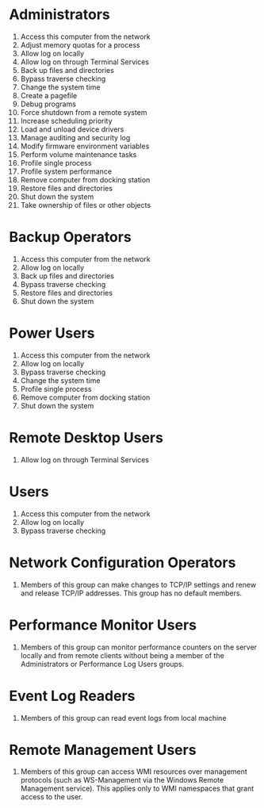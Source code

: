 # Administrators
1. Access this computer from the network
2. Adjust memory quotas for a process
3. Allow log on locally
4. Allow log on through Terminal Services
5. Back up files and directories
6. Bypass traverse checking
7. Change the system time
8. Create a pagefile
9. Debug programs
10. Force shutdown from a remote system
11. Increase scheduling priority
12. Load and unload device drivers
13. Manage auditing and security log
14. Modify firmware environment variables
15. Perform volume maintenance tasks
16. Profile single process
17. Profile system performance
18. Remove computer from docking station
19. Restore files and directories
20. Shut down the system
21. Take ownership of files or other objects

# Backup Operators
1. Access this computer from the network
2. Allow log on locally
3. Back up files and directories
4. Bypass traverse checking
5. Restore files and directories
6. Shut down the system

# Power Users
1. Access this computer from the network
2. Allow log on locally
3. Bypass traverse checking
4. Change the system time
5. Profile single process
6. Remove computer from docking station
7. Shut down the system

# Remote Desktop Users
1. Allow log on through Terminal Services

# Users
1. Access this computer from the network
2. Allow log on locally
3. Bypass traverse checking

# Network Configuration Operators
1. Members of this group can make changes to TCP/IP settings and renew and release TCP/IP addresses. This group has no default members.

# Performance Monitor Users
1. Members of this group can monitor performance counters on the server locally and from remote clients without being a member of the Administrators or Performance Log Users groups.

# Event Log Readers
1. Members of this group can read event logs from local machine

# Remote Management Users
1. Members of this group can access WMI resources over management protocols (such as WS-Management via the Windows Remote Management service). This applies only to WMI namespaces that grant access to the user.